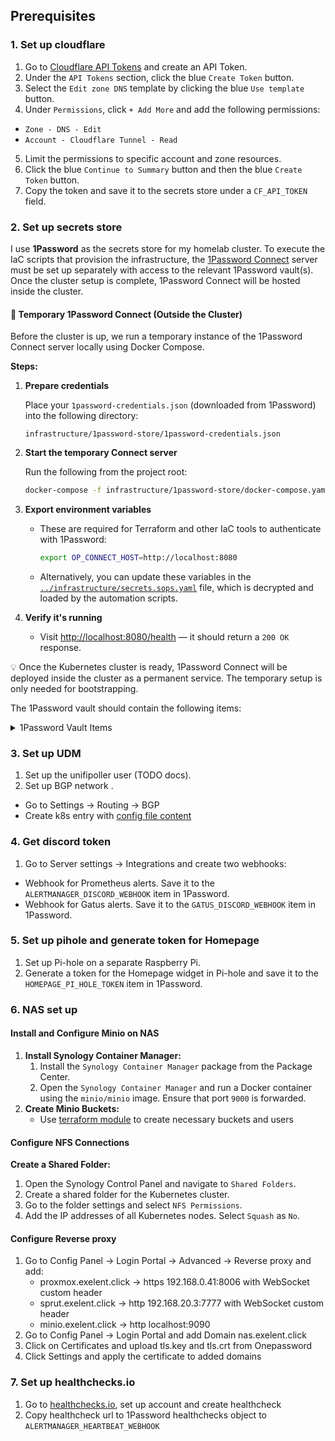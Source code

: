 ## Prerequisites

### 1. Set up cloudflare

1. Go to [Cloudflare API Tokens](https://dash.cloudflare.com/profile/api-tokens) and create an API Token.
2. Under the `API Tokens` section, click the blue `Create Token` button.
3. Select the `Edit zone DNS` template by clicking the blue `Use template` button.
4. Under `Permissions`, click `+ Add More` and add the following permissions:

- `Zone - DNS - Edit`
- `Account - Cloudflare Tunnel - Read`

5. Limit the permissions to specific account and zone resources.
6. Click the blue `Continue to Summary` button and then the blue `Create Token` button.
7. Copy the token and save it to the secrets store under a `CF_API_TOKEN` field.

### 2. Set up secrets store

I use **1Password** as the secrets store for my homelab cluster. To execute the IaC scripts that provision the
infrastructure, the [1Password Connect](https://developer.1password.com/docs/connect/) server must be set up separately
with access to the relevant 1Password vault(s). Once the cluster setup is complete, 1Password Connect will be hosted
inside the cluster.

#### 🔧 Temporary 1Password Connect (Outside the Cluster)

Before the cluster is up, we run a temporary instance of the 1Password Connect server locally using Docker Compose.

**Steps:**

1. **Prepare credentials**

   Place your `1password-credentials.json` (downloaded from 1Password) into the following directory:
   ```
   infrastructure/1password-store/1password-credentials.json
   ```

2. **Start the temporary Connect server**

   Run the following from the project root:
   ```bash
   docker-compose -f infrastructure/1password-store/docker-compose.yaml up -d
   ```

3. **Export environment variables**

   - These are required for Terraform and other IaC tools to authenticate with 1Password:
     ```bash
     export OP_CONNECT_HOST=http://localhost:8080
     ```
   - Alternatively, you can update these variables in the
     [`../infrastructure/secrets.sops.yaml`](../infrastructure/secrets.sops.yaml) file, which is decrypted and loaded by the
     automation scripts.

4. **Verify it's running**
   - Visit [http://localhost:8080/health](http://localhost:8080/health) — it should return a `200 OK` response.

💡 Once the Kubernetes cluster is ready, 1Password Connect will be deployed inside the cluster as a permanent service.
The temporary setup is only needed for bootstrapping.

The 1Password vault should contain the following items:
<details>
<summary>1Password Vault Items</summary>

| Item name                 | Fields                                          | Description                                               |
|---------------------------|-------------------------------------------------|-----------------------------------------------------------|
| mino                      | MINIO_ROOT_USER                                 |                                                           |
|                           | MINO_ROOT_PASSWORD                              |                                                           |
|                           | MINO_LOKI_BUCKET                                |                                                           |
|                           | MINO_LOKI_SECRET_KEY                            |                                                           |
|                           | MINO_LOKI_ACCESS_KEY                            |                                                           |
|                           | VOLSYNC_RESTIC_PASSWORD                         | rectic repo encryption key                                |
| cloudnative-pg            | POSTGRESS_SUPER_USER                            |                                                           |
|                           | POSTGRESS_SUPER_PASS                            |                                                           |
| cloudflare                | CLOUDFLARE_ACCOUNT_TAG                          |                                                           |
|                           | CLOUDFLARE_TUNNEL_SECRET                        |                                                           |
|                           | CLUSTER_CLOUDFLARE_TUNNEL_ID                    |                                                           |
|                           | CLOUDFLARE_HOMEPAGE_TUNNEL_SECRET               |                                                           |
|                           | CF_API_TOKEN                                    |                                                           |
| proxmox                   | username                                        |                                                           |
|                           | password                                        |                                                           |
|                           | HOMEPAGE_PROXMOX_USERNAME                       |                                                           |
|                           | HOMEPAGE_PROXMOX_PASSWORD                       |                                                           |
| actions-runner-controller | ACTION_RUNNER_CONTROLLER_GITHUB_APP_ID          |                                                           |
|                           | ACTION_RUNNER_CONTROLLER_GITHUB_INSTALLATION_ID |                                                           |
|                           | ACTION_RUNNER_CONTROLLER_GITHUB_PRIVATE_KEY     | In a format starting with -----BEGIN RSA PRIVATE KEY----- |
| unifipoller               | username                                        |                                                           |
|                           | password                                        |                                                           |
| discord                   | GATUS_DISCORD_WEBHOOK                           |                                                           |
|                           | ALERTMANAGER_DISCORD_WEBHOOK                    |                                                           |
| gatus                     | GATUS_POSTGRES_USER                             |                                                           |
|                           | GATUS_POSTGRES_PASS                             |                                                           |
| nodered                   | CREDENTIAL_SECRET                               | Used to encrypt nodered secrets                           |
| overseerr                 | OVERSEERR_TOKEN                                 | Used in homepage                                          |
| pihole                    | HOMEPAGE_PI_HOLE_TOKEN                          |                                                           |
| synology                  | HOMEPAGE_SYNOLOGY_USERNAME                      |                                                           |
|                           | HOMEPAGE_SYNOLOGY_PASSWORD                      |                                                           |
| plex                      | PLEX_TOKEN                                      | Used in homepage                                          |
| prowlarr                  | PROWLARR_API_KEY                                | Used in homepage                                          |
|                           | PROWLARR_POSTGRES_USER                          |                                                           |
|                           | PROWLARR_POSTGRES_PASSWORD                      |                                                           |
| sonarr                    | SONARR_API_KEY                                  | Used in homepage                                          |
|                           | SONARR_POSTGRES_USER                            |                                                           |
|                           | SONARR_POSTGRES_PASSWORD                        |                                                           |
| radarr                    | RADARR_API_KEY                                  | Used in homepage                                          |
|                           | RADARR_POSTGRES_USER                            |                                                           |
|                           | RADARR_POSTGRES_PASSWORD                        |                                                           |
| qbittorrent               | username                                        |                                                           |
|                           | password                                        |                                                           |
| grafana                   | GRAFANA_POSTGRESS_USER                          |                                                           |
|                           | GRAFANA_POSTGRESS_PASS                          |                                                           |
| pihole                    | HOMEPAGE_PI_HOLE_TOKEN                          |                                                           |

</details>

### 3. Set up UDM

1. Set up the unifipoller user (TODO docs).
3. Set up BGP network .
  - Go to Settings -> Routing -> BGP
  - Create k8s entry with [config file content](../kubernetes/apps/kube-system/cilium)

### 4. Get discord token

1. Go to Server settings -> Integrations and create two webhooks:

- Webhook for Prometheus alerts. Save it to the `ALERTMANAGER_DISCORD_WEBHOOK` item in 1Password.
- Webhook for Gatus alerts. Save it to the `GATUS_DISCORD_WEBHOOK` item in 1Password.

### 5. Set up pihole and generate token for Homepage

1. Set up Pi-hole on a separate Raspberry Pi.
2. Generate a token for the Homepage widget in Pi-hole and save it to the `HOMEPAGE_PI_HOLE_TOKEN` item in 1Password.

### 6. NAS set up

#### Install and Configure Minio on NAS

1. **Install Synology Container Manager:**
   1. Install the `Synology Container Manager` package from the Package Center.
   2. Open the `Synology Container Manager` and run a Docker container using the `minio/minio` image. Ensure that port
      `9000` is forwarded.
2. **Create Minio Buckets:**
   - Use [terraform module](../infrastructure/terraform/minio) to create necessary buckets and users

#### Configure NFS Connections

 **Create a Shared Folder:**
  1. Open the Synology Control Panel and navigate to `Shared Folders`.
  2. Create a shared folder for the Kubernetes cluster.
  3. Go to the folder settings and select `NFS Permissions`.
  4. Add the IP addresses of all Kubernetes nodes. Select `Squash` as `No`.

#### Configure Reverse proxy

1. Go to Config Panel -> Login Portal -> Advanced -> Reverse proxy and add:
   - proxmox.exelent.click -> https 192.168.0.41:8006 with WebSocket custom header
   - sprut.exelent.click -> http 192.168.20.3:7777 with WebSocket custom header
   - minio.exelent.click -> http localhost:9090
2. Go to Config Panel -> Login Portal and add Domain nas.exelent.click
3. Click on Certificates and upload tls.key and tls.crt from Onepassword
4. Click Settings and apply the certificate to added domains

### 7. Set up healthchecks.io

1. Go to [healthchecks.io](https://healthchecks.io), set up account and create healthcheck
2. Copy healthcheck url to 1Password healthchecks object to `ALERTMANAGER_HEARTBEAT_WEBHOOK`

